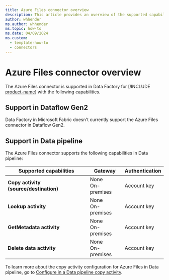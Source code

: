 ```yaml
---
title: Azure Files connector overview
description: This article provides an overview of the supported capabilities of the Azure Files connector.
author: whhender
ms.author: whhender
ms.topic: how-to
ms.date: 04/09/2024
ms.custom:
  - template-how-to
  - connectors
---
```


# Azure Files connector overview

The Azure Files connector is supported in Data Factory for [!INCLUDE [product-name](../includes/product-name.md)] with the following capabilities.

## Support in Dataflow Gen2

Data Factory in Microsoft Fabric doesn't currently support the Azure Files connector in Dataflow Gen2.

## Support in Data pipeline

The Azure Files connector supports the following capabilities in Data pipeline:

| Supported capabilities | Gateway | Authentication |
| --- | --- | ---|
| **Copy activity (source/destination)** | None <br>On-premises | Account key |
| **Lookup activity** | None <br>On-premises | Account key |
| **GetMetadata activity** | None <br>On-premises | Account key |
| **Delete data activity** | None <br>On-premises | Account key |

To learn more about the copy activity configuration for Azure Files in Data pipeline, go to [Configure in a Data pipeline copy activity](connector-azure-files-copy-activity.md).
